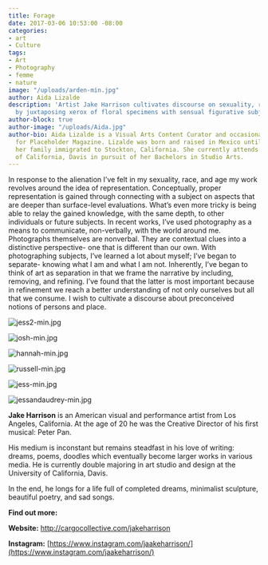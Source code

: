 ```yaml
---
title: Forage
date: 2017-03-06 10:53:00 -08:00
categories:
- art
- Culture
tags:
- Art
- Photography
- femme
- nature
image: "/uploads/arden-min.jpg"
author: Aida Lizalde
description: 'Artist Jake Harrison cultivates discourse on sexuality, race, and representation,
  by juxtaposing xerox of floral specimens with sensual figurative subjects.   '
author-block: true
author-image: "/uploads/Aida.jpg"
author-bio: Aida Lizalde is a Visual Arts Content Curator and occasional contributor
  for Placeholder Magazine. Lizalde was born and raised in Mexico until age 15, when
  her family immigrated to Stockton, California. She currently attends the University
  of California, Davis in pursuit of her Bachelors in Studio Arts.
---
```


In response to the alienation I’ve felt in my sexuality, race, and age my work revolves around the idea of representation. Conceptually, proper representation is gained through connecting with a subject on aspects that are deeper than surface-level evaluations. What’s even more tricky is being able to relay the gained knowledge, with the same depth, to other individuals or future subjects. In recent works, I’ve used photography as a means to communicate, non-verbally, with the world around me. Photographs themselves are nonverbal. They are contextual clues into a distinctive perspective- one that is different than our own. With photographing subjects, I’ve learned a lot about myself; I’ve began to separate- knowing what I am and what I am not. Inherently, I’ve began to think of art as separation in that we frame the narrative by including, removing, and refining. I’ve found that the latter is most important because in refinement we reach a better understanding of not only ourselves but all that we consume. I wish to cultivate a discourse about preconceived notions of persons and place.

![jess2-min.jpg](/uploads/jess2-min.jpg)

![josh-min.jpg](/uploads/josh-min.jpg)

![hannah-min.jpg](/uploads/hannah-min.jpg)

![russell-min.jpg](/uploads/russell-min.jpg)

![jess-min.jpg](/uploads/jess-min.jpg)

![jessandaudrey-min.jpg](/uploads/jessandaudrey-min.jpg)

**Jake Harrison** is an American visual and performance artist from Los Angeles, California. At the age of 20 he was the Creative Director of his first musical: Peter Pan.

His medium is inconstant but remains steadfast in his love of writing: dreams, poems, doodles which eventually become larger works in various media. He is currently double majoring in art studio and design at the University of California, Davis.

In the end, he longs for a life full of completed dreams, minimalist sculpture, beautiful poetry, and sad songs.

**Find out more:**

**Website:** [http://cargocollective.com/jakeharrison ](http://cargocollective.com/jakeharrison)

**Instagram:** [https://www.instagram.com/jaakeharrison/](https://www.instagram.com/jaakeharrison/)

